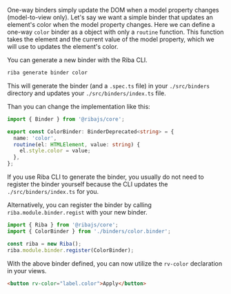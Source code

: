 One-way binders simply update the DOM when a model property changes (model-to-view only). Let's say we want a simple binder that updates an element's color when the model property changes. Here we can define a one-way `color` binder as a object with only a `routine` function. This function takes the element and the current value of the model property, which we will use to updates the element's color.

You can generate a new binder with the Riba CLI.

```bash
riba generate binder color
```

This will generate the binder (and a `.spec.ts` file) in your `./src/binders` directory and updates your `./src/binders/index.ts` file.

Than you can change the implementation like this:

```typescript
import { Binder } from '@ribajs/core';

export const ColorBinder: BinderDeprecated<string> = {
  name: 'color',
  routine(el: HTMLElement, value: string) {
    el.style.color = value;
  },
};
```

If you use Riba CLI to generate the binder, you usually do not need to register the binder yourself because the CLI updates the `./src/binders/index.ts` for you. 

Alternatively, you can register the binder by calling `riba.module.binder.regist` with your new binder.

```typescript
import { Riba } from '@ribajs/core';
import { ColorBinder } from './binders/color.binder';

const riba = new Riba();
riba.module.binder.register(ColorBinder);
```

With the above binder defined, you can now utilize the `rv-color` declaration in your views.

```html
<button rv-color="label.color">Apply</button>
```
